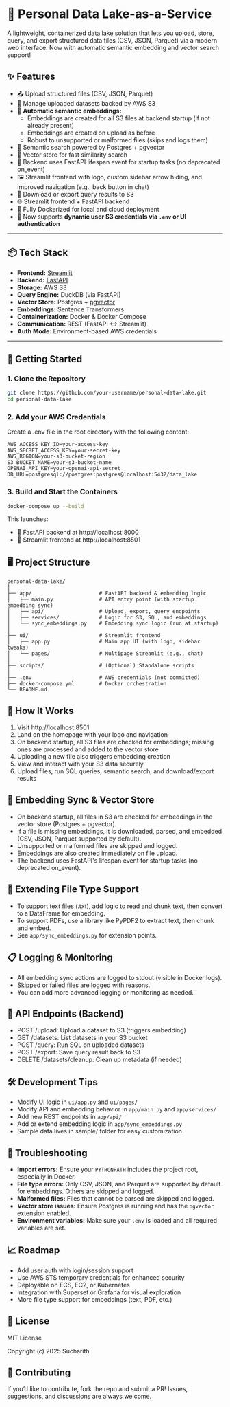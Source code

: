 # 🧊 Personal Data Lake-as-a-Service

A lightweight, containerized data lake solution that lets you upload, store, query, and export structured data files (CSV, JSON, Parquet) via a modern web interface. Now with automatic semantic embedding and vector search support!

## ✨ Features

- 📤 Upload structured files (CSV, JSON, Parquet)
- 📁 Manage uploaded datasets backed by AWS S3
- 🧠 **Automatic semantic embeddings:**
  - Embeddings are created for all S3 files at backend startup (if not already present)
  - Embeddings are created on upload as before
  - Robust to unsupported or malformed files (skips and logs them)
- 🔎 Semantic search powered by Postgres + pgvector
- 🧾 Vector store for fast similarity search
- 🔄 Backend uses FastAPI lifespan event for startup tasks (no deprecated on_event)
- 🖼️ Streamlit frontend with logo, custom sidebar arrow hiding, and improved navigation (e.g., back button in chat)
- 📄 Download or export query results to S3
- 🌐 Streamlit frontend + FastAPI backend
- 🐳 Fully Dockerized for local and cloud deployment
- 🔐 Now supports **dynamic user S3 credentials via `.env` or UI authentication**

---

## 📦 Tech Stack

- **Frontend:** [Streamlit](https://streamlit.io/)
- **Backend:** [FastAPI](https://fastapi.tiangolo.com/)
- **Storage:** AWS S3
- **Query Engine:** DuckDB (via FastAPI)
- **Vector Store:** Postgres + [pgvector](https://github.com/pgvector/pgvector)
- **Embeddings:** Sentence Transformers
- **Containerization:** Docker & Docker Compose
- **Communication:** REST (FastAPI <-> Streamlit)
- **Auth Mode:** Environment-based AWS credentials

---

## 🚀 Getting Started

### 1. Clone the Repository

```bash
git clone https://github.com/your-username/personal-data-lake.git
cd personal-data-lake
```

### 2. Add your AWS Credentials
Create a .env file in the root directory with the following content:
```env
AWS_ACCESS_KEY_ID=your-access-key
AWS_SECRET_ACCESS_KEY=your-secret-key
AWS_REGION=your-s3-bucket-region
S3_BUCKET_NAME=your-s3-bucket-name
OPENAI_API_KEY=your-openai-api-secret
DB_URL=postgresql://postgres:postgres@localhost:5432/data_lake
```

### 3. Build and Start the Containers
```bash
docker-compose up --build
```
This launches:
- 🚀 FastAPI backend at http://localhost:8000
- 🧊 Streamlit frontend at http://localhost:8501

## 🖥️ Project Structure
```text
personal-data-lake/
│
├── app/                      # FastAPI backend & embedding logic
│   ├── main.py               # API entry point (with startup embedding sync)
│   ├── api/                  # Upload, export, query endpoints
│   ├── services/             # Logic for S3, SQL, and embeddings
│   └── sync_embeddings.py    # Embedding sync logic (run at startup)
│
├── ui/                       # Streamlit frontend
│   ├── app.py                # Main app UI (with logo, sidebar tweaks)
│   └── pages/                # Multipage Streamlit (e.g., chat)
│
├── scripts/                  # (Optional) Standalone scripts
│
├── .env                      # AWS credentials (not committed)
├── docker-compose.yml        # Docker orchestration
└── README.md
```

## 🧪 How It Works

1. Visit http://localhost:8501
2. Land on the homepage with your logo and navigation
3. On backend startup, all S3 files are checked for embeddings; missing ones are processed and added to the vector store
4. Uploading a new file also triggers embedding creation
5. View and interact with your S3 data securely
6. Upload files, run SQL queries, semantic search, and download/export results

## 🧠 Embedding Sync & Vector Store
- On backend startup, all files in S3 are checked for embeddings in the vector store (Postgres + pgvector).
- If a file is missing embeddings, it is downloaded, parsed, and embedded (CSV, JSON, Parquet supported by default).
- Unsupported or malformed files are skipped and logged.
- Embeddings are also created immediately on file upload.
- The backend uses FastAPI's lifespan event for startup tasks (no deprecated on_event).

## 📝 Extending File Type Support
- To support text files (.txt), add logic to read and chunk text, then convert to a DataFrame for embedding.
- To support PDFs, use a library like PyPDF2 to extract text, then chunk and embed.
- See `app/sync_embeddings.py` for extension points.

## 📋 Logging & Monitoring
- All embedding sync actions are logged to stdout (visible in Docker logs).
- Skipped or failed files are logged with reasons.
- You can add more advanced logging or monitoring as needed.

## 🔄 API Endpoints (Backend)
- POST /upload: Upload a dataset to S3 (triggers embedding)
- GET /datasets: List datasets in your S3 bucket
- POST /query: Run SQL on uploaded datasets
- POST /export: Save query result back to S3
- DELETE /datasets/cleanup: Clean up metadata (if needed)

## 🛠️ Development Tips
- Modify UI logic in `ui/app.py` and `ui/pages/`
- Modify API and embedding behavior in `app/main.py` and `app/services/`
- Add new REST endpoints in `app/api/`
- Add or extend embedding logic in `app/sync_embeddings.py`
- Sample data lives in sample/ folder for easy customization

## 🧾 Troubleshooting
- **Import errors:** Ensure your `PYTHONPATH` includes the project root, especially in Docker.
- **File type errors:** Only CSV, JSON, and Parquet are supported by default for embeddings. Others are skipped and logged.
- **Malformed files:** Files that cannot be parsed are skipped and logged.
- **Vector store issues:** Ensure Postgres is running and has the `pgvector` extension enabled.
- **Environment variables:** Make sure your `.env` is loaded and all required variables are set.

## 📈 Roadmap
- Add user auth with login/session support
- Use AWS STS temporary credentials for enhanced security
- Deployable on ECS, EC2, or Kubernetes
- Integration with Superset or Grafana for visual exploration
- More file type support for embeddings (text, PDF, etc.)

## 🧾 License
MIT License

Copyright (c) 2025 Sucharith

## 🤝 Contributing
If you’d like to contribute, fork the repo and submit a PR!
Issues, suggestions, and discussions are always welcome.
